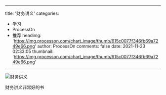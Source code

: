 
---
title: '财务讲义'
categories: 
 - 学习
 - ProcessOn
 - 推荐
headimg: 'https://img.processon.com/chart_image/thumb/615c0077f346fb69a7249e66.png'
author: ProcessOn
comments: false
date: 2021-11-23 02:33:05
thumbnail: 'https://img.processon.com/chart_image/thumb/615c0077f346fb69a7249e66.png'
---

<div>   
<img class="thumb" alt="财务讲义" src="https://img.processon.com/chart_image/thumb/615c0077f346fb69a7249e66.png" referrerpolicy="no-referrer">
<p>财务讲义非常好的书</p>  
</div>
            